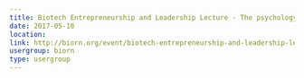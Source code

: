 ```yaml
---
title: Biotech Entrepreneurship and Leadership Lecture - The psychology of persuasive presentations – BELL talk by Colin Bennett
date: 2017-05-10
location: 
link: http://biorn.org/event/biotech-entrepreneurship-and-leadership-lecture-andreas-schmidt-founder-ayoxxa-biosystems-cologne-how-to-become-an-entrepreneur/
usergroup: biorn
type: usergroup
---
```

